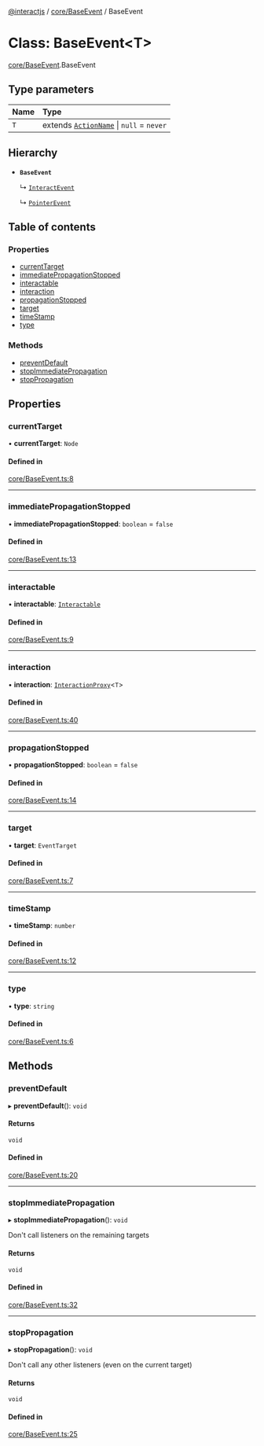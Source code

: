 [@interactjs](../README.md) / [core/BaseEvent](../modules/core_BaseEvent.md) / BaseEvent

# Class: BaseEvent\<T\>

[core/BaseEvent](../modules/core_BaseEvent.md).BaseEvent

## Type parameters

| Name | Type |
| :------ | :------ |
| `T` | extends [`ActionName`](../modules/core_types.md#actionname) \| ``null`` = `never` |

## Hierarchy

- **`BaseEvent`**

  ↳ [`InteractEvent`](core_InteractEvent.InteractEvent.md)

  ↳ [`PointerEvent`](pointer_events_PointerEvent.PointerEvent.md)

## Table of contents

### Properties

- [currentTarget](core_BaseEvent.BaseEvent.md#currenttarget)
- [immediatePropagationStopped](core_BaseEvent.BaseEvent.md#immediatepropagationstopped)
- [interactable](core_BaseEvent.BaseEvent.md#interactable)
- [interaction](core_BaseEvent.BaseEvent.md#interaction)
- [propagationStopped](core_BaseEvent.BaseEvent.md#propagationstopped)
- [target](core_BaseEvent.BaseEvent.md#target)
- [timeStamp](core_BaseEvent.BaseEvent.md#timestamp)
- [type](core_BaseEvent.BaseEvent.md#type)

### Methods

- [preventDefault](core_BaseEvent.BaseEvent.md#preventdefault)
- [stopImmediatePropagation](core_BaseEvent.BaseEvent.md#stopimmediatepropagation)
- [stopPropagation](core_BaseEvent.BaseEvent.md#stoppropagation)

## Properties

### currentTarget

• **currentTarget**: `Node`

#### Defined in

[core/BaseEvent.ts:8](https://github.com/ehtick/interact.js/blob/d3d4746/packages/@interactjs/core/BaseEvent.ts#L8)

___

### immediatePropagationStopped

• **immediatePropagationStopped**: `boolean` = `false`

#### Defined in

[core/BaseEvent.ts:13](https://github.com/ehtick/interact.js/blob/d3d4746/packages/@interactjs/core/BaseEvent.ts#L13)

___

### interactable

• **interactable**: [`Interactable`](core_Interactable.Interactable.md)

#### Defined in

[core/BaseEvent.ts:9](https://github.com/ehtick/interact.js/blob/d3d4746/packages/@interactjs/core/BaseEvent.ts#L9)

___

### interaction

• **interaction**: [`InteractionProxy`](../modules/core_Interaction.md#interactionproxy)\<`T`\>

#### Defined in

[core/BaseEvent.ts:40](https://github.com/ehtick/interact.js/blob/d3d4746/packages/@interactjs/core/BaseEvent.ts#L40)

___

### propagationStopped

• **propagationStopped**: `boolean` = `false`

#### Defined in

[core/BaseEvent.ts:14](https://github.com/ehtick/interact.js/blob/d3d4746/packages/@interactjs/core/BaseEvent.ts#L14)

___

### target

• **target**: `EventTarget`

#### Defined in

[core/BaseEvent.ts:7](https://github.com/ehtick/interact.js/blob/d3d4746/packages/@interactjs/core/BaseEvent.ts#L7)

___

### timeStamp

• **timeStamp**: `number`

#### Defined in

[core/BaseEvent.ts:12](https://github.com/ehtick/interact.js/blob/d3d4746/packages/@interactjs/core/BaseEvent.ts#L12)

___

### type

• **type**: `string`

#### Defined in

[core/BaseEvent.ts:6](https://github.com/ehtick/interact.js/blob/d3d4746/packages/@interactjs/core/BaseEvent.ts#L6)

## Methods

### preventDefault

▸ **preventDefault**(): `void`

#### Returns

`void`

#### Defined in

[core/BaseEvent.ts:20](https://github.com/ehtick/interact.js/blob/d3d4746/packages/@interactjs/core/BaseEvent.ts#L20)

___

### stopImmediatePropagation

▸ **stopImmediatePropagation**(): `void`

Don't call listeners on the remaining targets

#### Returns

`void`

#### Defined in

[core/BaseEvent.ts:32](https://github.com/ehtick/interact.js/blob/d3d4746/packages/@interactjs/core/BaseEvent.ts#L32)

___

### stopPropagation

▸ **stopPropagation**(): `void`

Don't call any other listeners (even on the current target)

#### Returns

`void`

#### Defined in

[core/BaseEvent.ts:25](https://github.com/ehtick/interact.js/blob/d3d4746/packages/@interactjs/core/BaseEvent.ts#L25)
